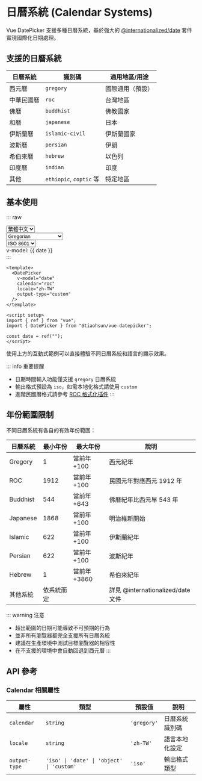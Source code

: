 # 日曆系統 (Calendar Systems)

Vue DatePicker 支援多種日曆系統，基於強大的 [@internationalized/date](https://react-spectrum.adobe.com/internationalized/date/Calendar.html) 套件實現國際化日期處理。

## 支援的日曆系統

| 日曆系統   | 識別碼                  | 適用地區/用途    |
| ---------- | ----------------------- | ---------------- |
| 西元曆     | `gregory`               | 國際通用（預設） |
| 中華民國曆 | `roc`                   | 台灣地區         |
| 佛曆       | `buddhist`              | 佛教國家         |
| 和曆       | `japanese`              | 日本             |
| 伊斯蘭曆   | `islamic-civil`         | 伊斯蘭國家       |
| 波斯曆     | `persian`               | 伊朗             |
| 希伯來曆   | `hebrew`                | 以色列           |
| 印度曆     | `indian`                | 印度             |
| 其他       | `ethiopic`, `coptic` 等 | 特定地區         |

## 基本使用

::: raw

<div class="space-y-4">
    <div class="flex justify-end gap-2">
        <div class="flex-1">
            <select v-model="selectedLocale" name="locale" id="locale"
                class="w-full rounded bg-white py-1 px-2 text-base border border-gray-200 dark:bg-slate-900 dark:border-gray-700">
                <option value="zh-TW"> 繁體中文 </option>
                <option value="en-US"> English </option>
                <option value="ja-JP"> 日本語 </option>
                <option value="zh-CN"> 简体中文 </option>
                <option value="ko-KR"> 한국어 </option>
            </select>
        </div>
        <div class="flex-1">
            <select v-model="selectedCalendar" name="calendar" id="calendar"
                class="w-full rounded bg-white py-1 px-2 text-base border border-gray-200 dark:bg-slate-900 dark:border-gray-700">
                <option value="gregory"> Gregorian </option>
                <option value="roc"> Taiwan </option>
                <option value="buddhist"> Buddhist </option>
                <option value="ethiopic"> Ethiopic </option>
                <option value="ethioaa"> Ethiopic(Amete Alem) </option>
                <option value="coptic"> Coptic </option>
                <option value="hebrew"> Hebrew </option>
                <option value="indian"> Indian </option>
                <option value="islamic-civil"> Islamic Civil </option>
                <option value="islamic-tbla"> Islamic Tbla </option>
                <option value="islamic-umalqura"> Islamic Umalqura </option>
                <option value="japanese"> Japanese</option>
                <option value="persian"> Persian </option>
            </select>
        </div>
        <div class="flex-1">
          <select v-model="selectedOutputType" name="outputType" id="outputType"
              class="w-full rounded bg-white py-1 px-2 text-base border border-gray-200 dark:bg-slate-900 dark:border-gray-700">
              <option value="iso"> ISO 8601 </option>
              <option value="custom"> Custom </option>
              <option value="date"> Date </option>
              <option value="object"> Object </option>
          </select>
        </div>
    </div>
    <div class="space-y-2">
        <DatePicker v-model="date" :calendar="selectedCalendar" :locale="selectedLocale" :output-type="selectedOutputType"  />
        <div class="py-1 px-2 bg-gray-100 rounded dark:bg-gray-800">
            v-model: {{ date }}
        </div>
    </div>
</div>
:::

```vue
<template>
  <DatePicker
    v-model="date"
    calendar="roc"
    locale="zh-TW"
    output-type="custom"
  />
</template>

<script setup>
import { ref } from "vue";
import { DatePicker } from "@tiaohsun/vue-datepicker";

const date = ref("");
</script>
```

使用上方的互動式範例可以直接體驗不同日曆系統和語言的顯示效果。

::: info 重要提醒

- 日期時間輸入功能僅支援 `gregory` 日曆系統
- 輸出格式預設為 `iso`，如需本地化格式請使用 `custom`
- 進階民國曆格式請參考 [ROC 格式化插件](./roc-plugin.md)
  :::

## 年份範圍限制

不同日曆系統有各自的有效年份範圍：

| 日曆系統 | 最小年份   | 最大年份    | 說明                              |
| -------- | ---------- | ----------- | --------------------------------- |
| Gregory  | 1          | 當前年+100  | 西元紀年                          |
| ROC      | 1912       | 當前年+100  | 民國元年對應西元 1912 年          |
| Buddhist | 544        | 當前年+643  | 佛曆紀年比西元早 543 年           |
| Japanese | 1868       | 當前年+100  | 明治維新開始                      |
| Islamic  | 622        | 當前年+100  | 伊斯蘭紀年                        |
| Persian  | 622        | 當前年+100  | 波斯紀年                          |
| Hebrew   | 1          | 當前年+3860 | 希伯來紀年                        |
| 其他系統 | 依系統而定 |             | 詳見 @internationalized/date 文件 |

::: warning 注意

- 超出範圍的日期可能導致不可預期的行為
- 並非所有瀏覽器都完全支援所有日曆系統
- 建議在生產環境中測試目標瀏覽器的相容性
- 在不支援的環境中會自動回退到西元曆
  :::

## API 參考

### Calendar 相關屬性

| 屬性          | 類型                                      | 預設值      | 說明           |
| ------------- | ----------------------------------------- | ----------- | -------------- |
| `calendar`    | `string`                                  | `'gregory'` | 日曆系統識別碼 |
| `locale`      | `string`                                  | `'zh-TW'`   | 語言本地化設定 |
| `output-type` | `'iso' \| 'date' \| 'object' \| 'custom'` | `'iso'`     | 輸出格式類型   |

<script setup lang="ts">
import { ref } from 'vue';
import { DatePicker, type OutputType } from '@tiaohsun/vue-datepicker';
import '@tiaohsun/vue-datepicker/style';

const date = ref('')
const selectedCalendar = ref('gregory')
const selectedLocale = ref('zh-TW')
const selectedOutputType = ref<OutputType>('custom')
</script>
